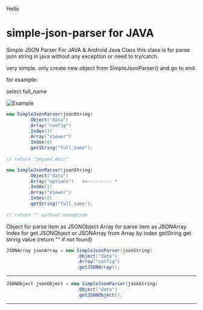Hello

# simple-json-parser for JAVA
Simple JSON Parser For JAVA &amp; Android
Java Class
this class is for parse json string in java without any exception or need to try/catch.

very simple. only create new object from SimpleJsonParser() and go to end.

for example:

select full_name 

![Example](http://majazestan.com/static/SimpleJsonParser.jpg "Simple Json Parser Example")


```java
new SimpleJsonParser(jsonString)
        .Object("data")
        .Array("config")
        .Index(1)
        .Array("viewer")
        .Index(0)
        .getString("full_name");
        
// return "Seyyed Amir"
```


```java
new SimpleJsonParser(jsonString)
        .Object("data")
        .Array("options")   <=--------- *
        .Index(1)
        .Array("viewer")
        .Index(0)
        .getString("full_name");
        
// return "" without exception
```
 


Object for parse item as JSONObject
Array for parse item as JSONArray
Index for get JSONObject or JSONArray from Array by index
getString get string value (return "" if not found)


```java
JSONArray jsonArray = new SimpleJsonParser(jsonString)
                          .Object("data")
                          .Array("config")
                          .getJSONArray();
```
------

```java
JSONObject jsonObject = new SimpleJsonParser(jsonString)
                          .Object("data")
                          .getJSONObject();
 ```                         
------




